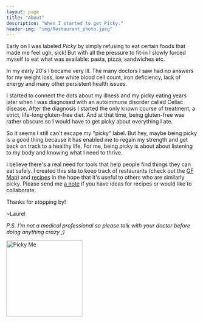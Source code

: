```yaml
---
layout: page
title: "About"
description: "When I started to get Picky."
header-img: "img/Restaurant_photo.jpeg"
---
```


Early on I was labeled _Picky_ by simply refusing to eat certain foods that made me feel ugh, sick! But with all the pressure to fit-in I slowly forced myself to eat what was available: pasta, pizza, sandwiches etc.


In my early 20's I became very ill. The many doctors I saw had no answers for my weight loss, low white blood cell count, iron deficiency, lack of energy and many other persistent health issues.


I started to connect the dots about my illness and my picky eating years later when I was diagnosed with an  autoimmune disorder called Celiac disease. After the diagnosis I started the only known course of treatment, a strict, life-long gluten-free diet. And at that time, being gluten-free was rather obscure so I would have to get picky about everything I ate.


So it seems I still can't escape my "picky" label. But hey, maybe being picky is a good thing because it has enabled me to regain my strength and get back on track to a healthy life. For me, being picky is about about listening to my body and knowing what I need to thrive.


I believe there's a real need for tools that help people find things they can eat safely. I created this site to keep track of restaurants (check out the [GF Map](http://getpicky.co/map/)) and [recipes](http://getpicky.co/recipes/) in the hope that it's useful to others who are similarly picky. Please send me [a note](http://getpicky.co/contact/) if you have ideas for recipes or would like to collaborate.


Thanks for stopping by!

~Laurel

_P.S. I’m not a medical professional so please talk with your doctor before doing anything crazy ;)_

<script type="text/javascript" src="//s3.amazonaws.com/downloads.mailchimp.com/js/signup-forms/popup/embed.js" data-dojo-config="usePlainJson: true, isDebug: false"></script><script type="text/javascript">require(["mojo/signup-forms/Loader"], function(L) { L.start({"baseUrl":"mc.us12.list-manage.com","uuid":"ca18c7e1dbb150e3d2379e65e","lid":"000d7225ee"}) })</script>

<img src="{{site.baseurl}}/img/meSquared.jpg" class="img-responsive center-block img-circle" alt="Picky Me" style= "width: 200px; height: 200px" >
